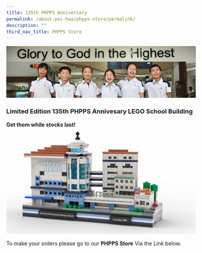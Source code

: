 ```yaml
---
title: 135th PHPPS Anniversary
permalink: /about-pei-hwa/phpps-store/permalink/
description: ""
third_nav_title: PHPPS Store
---
```

![](/images/Website%20Banners%20Subpage/948x260%20masterhead%20-%20student%20development2.jpg)

### Limited Edition 135th PHPPS Annivesary LEGO School Building  

**Get them while stocks last!**
![PHPPS LEGO School Building](/images/Others%20Folder%20Images/135th%20Anniversary/lego%20school%20building.jpeg)

To make your orders please go to our **PHPPS Store** Via the Link below.